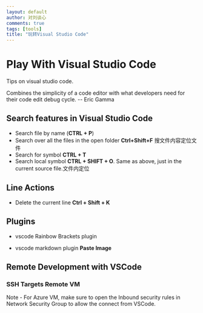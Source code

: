 ```yaml
---
layout: default
author: 对刘谈心
comments: true
tags: [tools]
title: "玩转Visual Studio Code"
---
```


# Play With Visual Studio Code

Tips on visual studio code.

Combines the simplicity of a code editor with what developers need for their code edit debug cycle.
-- Eric Gamma

## Search features in Visual Studio Code

- Search file by name (**CTRL + P**)
- Search over all the files in the open folder **Ctrl+Shift+F** 搜文件内容定位文件
- Search for symbol **CTRL + T**
- Search local symbol **CTRL + SHIFT + O**. Same as above, just in the current source file.文件内定位

## Line Actions

- Delete the current line **Ctrl + Shift + K**


## Plugins

- vscode Rainbow Brackets plugin

- vscode markdown plugin **Paste Image**


## Remote Development with VSCode

### SSH Targets Remote VM

Note - For Azure VM, make sure to open the Inbound security rules in Network Security Group to allow the connect from VSCode.

